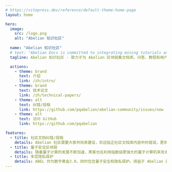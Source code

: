 ```yaml
---
# https://vitepress.dev/reference/default-theme-home-page
layout: home

hero:
  image:
    src: /logo.png
    alt: "Abelian 知识社区"
  
  name: "Abelian 知识社区"
  # text: "Abelian Docs is committed to integrating mining tutorials and Q&A for the Abelian Document repository."
  tagline: Abelian 知识社区 - 致力于为 Abelian 区块链集文档库、问答、教程和用户经验分享为一体的综合型社区。

  actions:
    - theme: brand
      text: 介绍
      link: /zh/intro/
    - theme: brand
      text: 技术论文
      link: /zh/technical-papers/
    - theme: alt
      text: 纠错/投稿
      link: https://github.com/pqabelian/abelian-community/issues/new
    - theme: alt
      text: 访问 GitHub
      link: https://github.com/pqabelian

features:
  - title: 社区文档纠错/投稿
    details: Abelian 社区需要大家共同来建设，欢迎指正社区文档库内容中的错误，更欢迎提交您的经验分享、开源项目和工具（可具名/匿名/链接）。
  - title: 量子安全区块链
    details: 随着量子计算的发展不断加速，黑客也在利用指数级更强大的量子计算机来攻击区块链网络，并且在量子计算的黎明时期已经开始威胁到主要区块链系统的安全。Abelian 是新一代的区块链，其设计本质上就是对抗量子计算机攻击的安全网络。Abelian 基金会研发团队由密码学家、数学家和加密工程师组成，他们设计了一些基于 CRYSTALS-Dilithium 的先进格子基密码方案，这是一个 NIST 标准化的密码原语。Abelian 的愿景是创造一种储值数字资产 ABEL，作为数字黄金2.0，同时包含量子安全和隐私保护。
  - title: 多层隐私保护
    details: ABEL 作为数字黄金2.0，同时包含量子安全和隐私保护。得益于 Abelian 基金会研发团队开发的创新技术，Abelian 支持对 ABEL 钱包的多层次隐私保护保证，这可以是匿名的、完全私密的，以及符合隐私保护的。Abelian 的技术包括基于格子的可链接环签名、承诺方案以及基于NIST标准化的密码原语，即 CRYSTALS-Kyber 和 CRYSTALS-Dilithium 的零知识证明。
---
```


